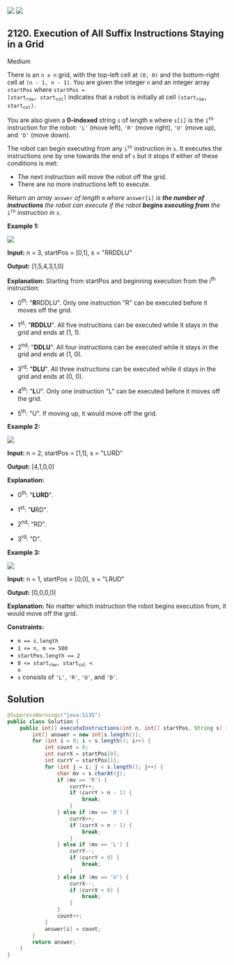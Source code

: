 [![](https://img.shields.io/github/stars/javadev/LeetCode-in-Java?label=Stars&style=flat-square)](https://github.com/javadev/LeetCode-in-Java)
[![](https://img.shields.io/github/forks/javadev/LeetCode-in-Java?label=Fork%20me%20on%20GitHub%20&style=flat-square)](https://github.com/javadev/LeetCode-in-Java/fork)

## 2120\. Execution of All Suffix Instructions Staying in a Grid

Medium

There is an `n x n` grid, with the top-left cell at `(0, 0)` and the bottom-right cell at `(n - 1, n - 1)`. You are given the integer `n` and an integer array `startPos` where <code>startPos = [start<sub>row</sub>, start<sub>col</sub>]</code> indicates that a robot is initially at cell <code>(start<sub>row</sub>, start<sub>col</sub>)</code>.

You are also given a **0-indexed** string `s` of length `m` where `s[i]` is the <code>i<sup>th</sup></code> instruction for the robot: `'L'` (move left), `'R'` (move right), `'U'` (move up), and `'D'` (move down).

The robot can begin executing from any <code>i<sup>th</sup></code> instruction in `s`. It executes the instructions one by one towards the end of `s` but it stops if either of these conditions is met:

*   The next instruction will move the robot off the grid.
*   There are no more instructions left to execute.

Return _an array_ `answer` _of length_ `m` _where_ `answer[i]` _is **the number of instructions** the robot can execute if the robot **begins executing from** the_ <code>i<sup>th</sup></code> _instruction in_ `s`.

**Example 1:**

![](https://assets.leetcode.com/uploads/2021/12/09/1.png)

**Input:** n = 3, startPos = [0,1], s = "RRDDLU"

**Output:** [1,5,4,3,1,0]

**Explanation:** Starting from startPos and beginning execution from the i<sup>th</sup> instruction: 

- 0<sup>th</sup>: "**R**RDDLU". Only one instruction "R" can be executed before it moves off the grid. 

- 1<sup>st</sup>: "**RDDLU**". All five instructions can be executed while it stays in the grid and ends at (1, 1). 

- 2<sup>nd</sup>: "**DDLU**". All four instructions can be executed while it stays in the grid and ends at (1, 0).

- 3<sup>rd</sup>: "**DLU**". All three instructions can be executed while it stays in the grid and ends at (0, 0). 

- 4<sup>th</sup>: "**L**U". Only one instruction "L" can be executed before it moves off the grid. 

- 5<sup>th</sup>: "U". If moving up, it would move off the grid.

**Example 2:**

![](https://assets.leetcode.com/uploads/2021/12/09/2.png)

**Input:** n = 2, startPos = [1,1], s = "LURD"

**Output:** [4,1,0,0]

**Explanation:** 

- 0<sup>th</sup>: "**LURD**". 

- 1<sup>st</sup>: "**U**RD". 

- 2<sup>nd</sup>: "RD". 

- 3<sup>rd</sup>: "D".

**Example 3:**

![](https://assets.leetcode.com/uploads/2021/12/09/3.png)

**Input:** n = 1, startPos = [0,0], s = "LRUD"

**Output:** [0,0,0,0]

**Explanation:** No matter which instruction the robot begins execution from, it would move off the grid.

**Constraints:**

*   `m == s.length`
*   `1 <= n, m <= 500`
*   `startPos.length == 2`
*   <code>0 <= start<sub>row</sub>, start<sub>col</sub> < n</code>
*   `s` consists of `'L'`, `'R'`, `'U'`, and `'D'`.

## Solution

```java
@SuppressWarnings("java:S135")
public class Solution {
    public int[] executeInstructions(int n, int[] startPos, String s) {
        int[] answer = new int[s.length()];
        for (int i = 0; i < s.length(); i++) {
            int count = 0;
            int currX = startPos[0];
            int currY = startPos[1];
            for (int j = i; j < s.length(); j++) {
                char mv = s.charAt(j);
                if (mv == 'R') {
                    currY++;
                    if (currY > n - 1) {
                        break;
                    }
                } else if (mv == 'D') {
                    currX++;
                    if (currX > n - 1) {
                        break;
                    }
                } else if (mv == 'L') {
                    currY--;
                    if (currY < 0) {
                        break;
                    }
                } else if (mv == 'U') {
                    currX--;
                    if (currX < 0) {
                        break;
                    }
                }
                count++;
            }
            answer[i] = count;
        }
        return answer;
    }
}
```